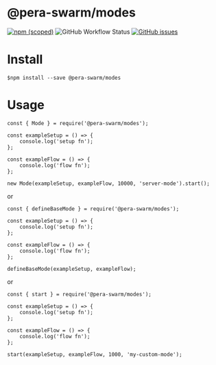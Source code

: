 # @pera-swarm/modes

[![npm (scoped)](https://img.shields.io/npm/v/@pera-swarm/modes.svg)](https://github.com/Pera-Swarm/modes/)
![GitHub Workflow Status](https://img.shields.io/github/workflow/status/Pera-Swarm/modes/%F0%9F%9A%80%20Release)
[![GitHub issues](https://img.shields.io/github/issues/Pera-Swarm/modes)](https://github.com/Pera-Swarm/modes/issues)

# Install

```
$npm install --save @pera-swarm/modes
```

# Usage

```
const { Mode } = require('@pera-swarm/modes');

const exampleSetup = () => {
    console.log('setup fn');
};

const exampleFlow = () => {
    console.log('flow fn');
};

new Mode(exampleSetup, exampleFlow, 10000, 'server-mode').start();
```

or

```
const { defineBaseMode } = require('@pera-swarm/modes');

const exampleSetup = () => {
    console.log('setup fn');
};

const exampleFlow = () => {
    console.log('flow fn');
};

defineBaseMode(exampleSetup, exampleFlow);
```

or

```
const { start } = require('@pera-swarm/modes');

const exampleSetup = () => {
    console.log('setup fn');
};

const exampleFlow = () => {
    console.log('flow fn');
};

start(exampleSetup, exampleFlow, 1000, 'my-custom-mode');
```
